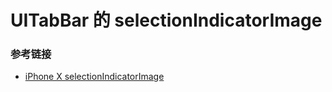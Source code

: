 # UITabBar 的 selectionIndicatorImage





### 参考链接

* [iPhone X selectionIndicatorImage](https://github.com/Ramotion/animated-tab-bar/issues/191)

